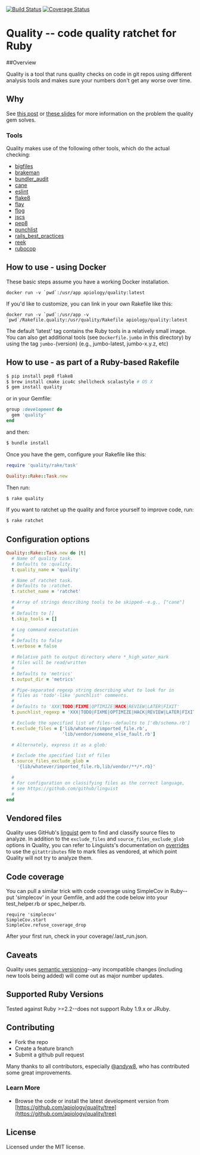 [![Build Status](https://travis-ci.org/apiology/quality.png)](https://travis-ci.org/apiology/quality)
[![Coverage Status](https://coveralls.io/repos/apiology/quality/badge.png?branch=master)](https://coveralls.io/r/apiology/quality?branch=master)


# Quality -- code quality ratchet for Ruby

##Overview

Quality is a tool that runs quality checks on code in git repos using
different analysis tools and makes sure your numbers don't get any
worse over time.

## Why

See [this post](http://blog.apiology.cc/2014/06/scalable-quality-part-1.html) or [these slides](https://docs.google.com/presentation/d/1Op4FH34-enm8luEIuAAVLkuAJ-sB4LKaMm57RJzvfeI/edit#slide) for more information on the problem the quality gem solves.

### Tools

Quality makes use of the following other tools, which do the actual checking:

* [bigfiles](https://github.com/apiology/bigfiles)
* [brakeman](http://brakemanscanner.org/)
* [bundler_audit](https://github.com/rubysec/bundler-audit)
* [cane](https://github.com/square/cane)
* [eslint](http://eslint.org/)
* [flake8](https://pypi.python.org/pypi/flake8)
* [flay](https://github.com/seattlerb/flay)
* [flog](https://github.com/seattlerb/flog)
* [jscs](http://jscs.info/)
* [pep8](https://pypi.python.org/pypi/pep8)
* [punchlist](https://github.com/apiology/punchlist)
* [rails_best_practices](https://github.com/railsbp/rails_best_practices)
* [reek](https://github.com/troessner/reek)
* [rubocop](https://github.com/bbatsov/rubocop)

## How to use - using Docker

These basic steps assume you have a working Docker installation.

```
docker run -v `pwd`:/usr/app apiology/quality:latest
```

If you'd like to customize, you can link in your own Rakefile like this:

```
docker run -v `pwd`:/usr/app -v `pwd`/Rakefile.quality:/usr/quality/Rakefile apiology/quality:latest
```

The default 'latest' tag contains the Ruby tools in a relatively small image.  You can also get additional tools (see `Dockerfile.jumbo` in this directory) by using the tag `jumbo-`(version) (e.g., jumbo-latest, jumbo-x.y.z, etc)


## How to use - as part of a Ruby-based Rakefile

```bash
$ pip install pep8 flake8
$ brew install cmake icu4c shellcheck scalastyle # OS X
$ gem install quality
```

or in your Gemfile:

```ruby
group :development do
  gem 'quality'
end
```
and then:

```bash
$ bundle install
```

Once you have the gem, configure your Rakefile like this:

```ruby
require 'quality/rake/task'

Quality::Rake::Task.new
```

Then run:

```bash
$ rake quality
```

If you want to ratchet up the quality and force yourself to improve
code, run:

```bash
$ rake ratchet
```

## Configuration options

```ruby
Quality::Rake::Task.new do |t|
  # Name of quality task.
  # Defaults to :quality.
  t.quality_name = 'quality'

  # Name of ratchet task.
  # Defaults to :ratchet.
  t.ratchet_name = 'ratchet'

  # Array of strings describing tools to be skipped--e.g., ["cane"]
  #
  # Defaults to []
  t.skip_tools = []

  # Log command executation
  #
  # Defaults to false
  t.verbose = false

  # Relative path to output directory where *_high_water_mark
  # files will be read/written
  #
  # Defaults to 'metrics'
  t.output_dir = 'metrics'

  # Pipe-separated regexp string describing what to look for in
  # files as 'todo'-like 'punchlist' comments.
  #
  # Defaults to 'XXX|TODO|FIXME|OPTIMIZE|HACK|REVIEW|LATER|FIXIT'
  t.punchlist_regexp = 'XXX|TODO|FIXME|OPTIMIZE|HACK|REVIEW|LATER|FIXIT'

  # Exclude the specified list of files--defaults to ['db/schema.rb']
  t.exclude_files = ['lib/whatever/imported_file.rb',
                     'lib/vendor/someone_else_fault.rb']

  # Alternately, express it as a glob:

  # Exclude the specified list of files
  t.source_files_exclude_glob =
    '{lib/whatever/imported_file.rb,lib/vendor/**/*.rb}'

  #
  # For configuration on classifying files as the correct language,
  # see https://github.com/github/linguist
  #
end
```

## Vendored files

Quality uses GitHub's [linguist](https://github.com/github/linguist) gem to find and classify source files to analyze.  In addition to the `exclude_files` and `source_files_exclude_glob` options in Quality, you can refer to Linguists's documentation on [overrides](https://github.com/github/linguist#overrides) to use the `gitattributes` file to mark files as vendored, at which point Quality will not try to analyze them.
  

## Code coverage

You can pull a similar trick with code coverage using SimpleCov in Ruby--put 'simplecov' in your Gemfile, and add the code below into your test_helper.rb or spec_helper.rb.

```
require 'simplecov'
SimpleCov.start
SimpleCov.refuse_coverage_drop
```

After your first run, check in your coverage/.last_run.json.

## Caveats

Quality uses [semantic versioning](http://semver.org/)--any incompatible changes (including new tools being added) will come out as major number updates.

## Supported Ruby Versions

Tested against Ruby >=2.2--does not support Ruby 1.9.x or JRuby.

## Contributing

* Fork the repo
* Create a feature branch
* Submit a github pull request

Many thanks to all contributors, especially [@andyw8](https://github.com/andyw8), who has contributed some great improvements.

### Learn More

* Browse the code or install the latest development version from [https://github.com/apiology/quality/tree](https://github.com/apiology/quality/tree)

## License

Licensed under the MIT license.
